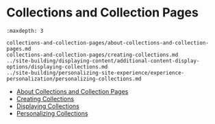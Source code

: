 # Collections and Collection Pages

```{toctree}
:maxdepth: 3

collections-and-collection-pages/about-collections-and-collection-pages.md
collections-and-collection-pages/creating-collections.md
../site-building/displaying-content/additional-content-display-options/displaying-collections.md
../site-building/personalizing-site-experience/experience-personalization/personalizing-collections.md

```

* [About Collections and Collection Pages](./collections-and-collection-pages/about-collections-and-collection-pages.md)
* [Creating Collections](./collections-and-collection-pages/creating-collections.md)
* [Displaying Collections](./../site-building/displaying-content/additional-content-display-options/displaying-collections.md)
* [Personalizing Collections](./../site-building/personalizing-site-experience/experience-personalization/personalizing-collections.md)
